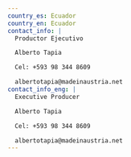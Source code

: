 ```yaml
---
country_es: Ecuador
country_en: Ecuador
contact_info: |
  Productor Ejecutivo

  Alberto Tapia

  Cel: +593 98 344 8609

  albertotapia@madeinaustria.net
contact_info_eng: |
  Executive Producer

  Alberto Tapia

  Cel: +593 98 344 8609

  albertotapia@madeinaustria.net
---
```



